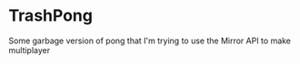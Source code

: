 # TrashPong
 Some garbage version of pong that I'm trying to use the Mirror API to make multiplayer
